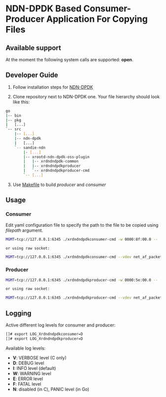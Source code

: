 # NDN-DPDK Based Consumer-Producer Application For Copying Files

## Available support
At the moment the following system calls are supported: **open**.

## Developer Guide

1. Follow installation steps for [NDN-DPDK](https://github.com/usnistgov/ndn-dpdk)

2. Clone repository next to NDN-DPDK one. Your file hierarchy should look like this:
```bash
go
|-- bin
|-- pkg
|   [...]
`-- src
    |-- [...]
    |-- ndn-dpdk
    |	[...]
    `-- sandie-ndn
       	|- [...]
        |-- xrootd-ndn-dpdk-oss-plugin
        |   |-- xrdndndpdk-common
        |   |-- xrdndndpdkproducer
        |   `-- xrdndndpdkproducer-cmd
        `-- [...]
```

3. Use [Makefile](./Makefile) to build *producer* and *consumer*

## Usage

### Consumer
Edit yaml configuration file to specify the path to the file to be copied using *filepath* argument.

```bash
MGMT=tcp://127.0.0.1:6345 ./xrdndndpdkconsumer-cmd -w 0000:8f:00.0 -- -initcfg @init-config-client.yaml -tasks @xrdndndpdkconsumer.yaml

or using raw socket:

MGMT=tcp://127.0.0.1:6345 ./xrdndndpdkconsumer-cmd --vdev net_af_packetL,iface=enp143s0  -- -initcfg @init-config.yaml -tasks @xrdndndpdkconsumer-raw-socket.yaml
```

### Producer
```bash
MGMT=tcp://127.0.0.1:6345 ./xrdndndpdkproducer-cmd -w 0000:5e:00.0 -- -initcfg @init-config.yaml -tasks @xrdndndpdkproducer.yaml

or using raw socket:

MGMT=tcp://127.0.0.1:6345 ./xrdndndpdkproducer-cmd --vdev net_af_packetL,iface=ens2 -- -initcfg @init-config.yaml -tasks @xrdndndpdkproducer-raw-socket.yaml
```

## Logging

Active different log levels for consumer and producer:
```bash
[]# export LOG_Xrdndndpdkconsumer=D
[]# export LOG_Xrdndndpdkproducer=D
```

Available log levels:

* **V**: VERBOSE level (C only)
* **D**: DEBUG level
* **I**: INFO level (default)
* **W**: WARNING level
* **E**: ERROR level
* **F**: FATAL level
* **N**: disabled (in C), PANIC level (in Go)
